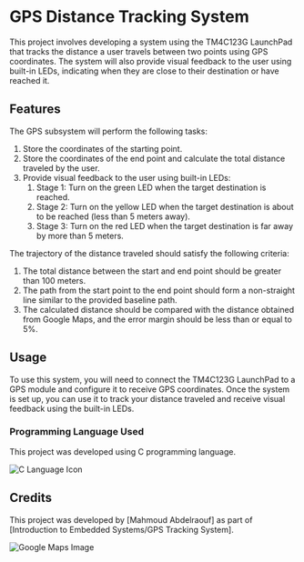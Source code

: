 # GPS Distance Tracking System

This project involves developing a system using the TM4C123G LaunchPad that tracks the distance a user travels between two points using GPS coordinates. The system will also provide visual feedback to the user using built-in LEDs, indicating when they are close to their destination or have reached it.

## Features

The GPS subsystem will perform the following tasks:

1. Store the coordinates of the starting point.
2. Store the coordinates of the end point and calculate the total distance traveled by the user.
3. Provide visual feedback to the user using built-in LEDs:
   1. Stage 1: Turn on the green LED when the target destination is reached.
   2. Stage 2: Turn on the yellow LED when the target destination is about to be reached (less than 5 meters away).
   3. Stage 3: Turn on the red LED when the target destination is far away by more than 5 meters.

The trajectory of the distance traveled should satisfy the following criteria:

1. The total distance between the start and end point should be greater than 100 meters.
2. The path from the start point to the end point should form a non-straight line similar to the provided baseline path.
3. The calculated distance should be compared with the distance obtained from Google Maps, and the error margin should be less than or equal to 5%.

## Usage

To use this system, you will need to connect the TM4C123G LaunchPad to a GPS module and configure it to receive GPS coordinates. Once the system is set up, you can use it to track your distance traveled and receive visual feedback using the built-in LEDs.

### Programming Language Used

This project was developed using C programming language.

![C Language Icon](https://img.icons8.com/color/48/000000/c-programming.png)

## Credits

This project was developed by [Mahmoud Abdelraouf] as part of [Introduction to Embedded
Systems/GPS Tracking System].

![Google Maps Image](https://developers.google.com/static/maps/images/docs-landing-get-started-hero.png)
